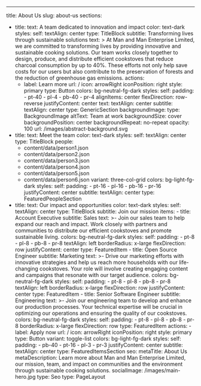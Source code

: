---
title: About Us
slug: about-us
sections:

- title:
  text: A team dedicated to innovation and impact
  color: text-dark
  styles:
  self:
  textAlign: center
  type: TitleBlock
  subtitle: Transforming lives through sustainable solutions
  text: >
  At Man and Man Enterprise Limited, we are committed to transforming lives by providing innovative and sustainable cooking solutions. Our team works closely together to design, produce, and distribute efficient cookstoves that reduce charcoal consumption by up to 40%. These efforts not only help save costs for our users but also contribute to the preservation of forests and the reduction of greenhouse gas emissions.
  actions:
  - label: Learn more
    url: /
    icon: arrowRight
    iconPosition: right
    style: primary
    type: Button
    colors: bg-neutral-fg-dark
    styles:
    self:
    padding: - pt-40 - pl-4 - pb-40 - pr-4
    alignItems: center
    flexDirection: row-reverse
    justifyContent: center
    text:
    textAlign: center
    subtitle:
    textAlign: center
    type: GenericSection
    backgroundImage:
    type: BackgroundImage
    altText: Team at work
    backgroundSize: cover
    backgroundPosition: center
    backgroundRepeat: no-repeat
    opacity: 100
    url: /images/abstract-background.svg
- title:
  text: Meet the team
  color: text-dark
  styles:
  self:
  textAlign: center
  type: TitleBlock
  people:
  - content/data/person1.json
  - content/data/person2.json
  - content/data/person3.json
  - content/data/person4.json
  - content/data/person5.json
  - content/data/person6.json
    variant: three-col-grid
    colors: bg-light-fg-dark
    styles:
    self:
    padding: - pt-16 - pl-16 - pb-16 - pr-16
    justifyContent: center
    subtitle:
    textAlign: center
    type: FeaturedPeopleSection
- title:
  text: Our impact and opportunities
  color: text-dark
  styles:
  self:
  textAlign: center
  type: TitleBlock
  subtitle: Join our mission
  items: - title: Account Executive
  subtitle: Sales
  text: >-
  Join our sales team to help expand our reach and impact. Work closely with partners and communities to distribute our efficient cookstoves and promote sustainable living.
  colors: bg-neutral-fg-dark
  styles:
  self:
  padding: - pt-8 - pl-8 - pb-8 - pr-8
  textAlign: left
  borderRadius: x-large
  flexDirection: row
  justifyContent: center
  type: FeaturedItem - title: Open Source Engineer
  subtitle: Marketing
  text: >-
  Drive our marketing efforts with innovative strategies and help us reach more households with our life-changing cookstoves. Your role will involve creating engaging content and campaigns that resonate with our target audience.
  colors: bg-neutral-fg-dark
  styles:
  self:
  padding: - pt-8 - pl-8 - pb-8 - pr-8
  textAlign: left
  borderRadius: x-large
  flexDirection: row
  justifyContent: center
  type: FeaturedItem - title: Senior Software Engineer
  subtitle: Engineering
  text: >-
  Join our engineering team to develop and enhance our production processes. Your technical expertise will be crucial in optimizing our operations and ensuring the quality of our cookstoves.
  colors: bg-neutral-fg-dark
  styles:
  self:
  padding: - pt-8 - pl-8 - pb-8 - pr-8
  borderRadius: x-large
  flexDirection: row
  type: FeaturedItem
  actions: - label: Apply now
  url: /
  icon: arrowRight
  iconPosition: right
  style: primary
  type: Button
  variant: toggle-list
  colors: bg-light-fg-dark
  styles:
  self:
  padding: - pb-40 - pt-16 - pl-3 - pr-3
  justifyContent: center
  subtitle:
  textAlign: center
  type: FeaturedItemsSection
  seo:
  metaTitle: About Us
  metaDescription: Learn more about Man and Man Enterprise Limited, our mission, team, and impact on communities and the environment through sustainable cooking solutions.
  socialImage: /images/main-hero.jpg
  type: Seo
  type: PageLayout
